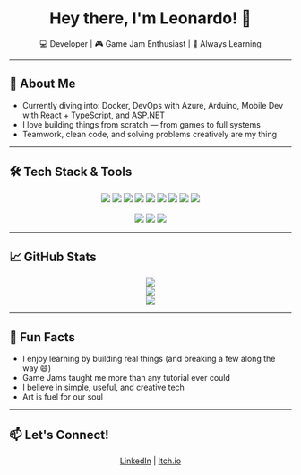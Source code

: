 <h1 align="center">Hey there, I'm Leonardo! 👋</h1>

<p align="center">
  💻 Developer | 🎮 Game Jam Enthusiast | 🚀 Always Learning
</p>

---

## 🚀 About Me

- Currently diving into: Docker, DevOps with Azure, Arduino, Mobile Dev with React + TypeScript, and ASP.NET  
- I love building things from scratch — from games to full systems  
- Teamwork, clean code, and solving problems creatively are my thing  

---

## 🛠️ Tech Stack & Tools

<div align="center">
  <img src="https://img.shields.io/badge/C%23-68217A?style=for-the-badge&logo=csharp&logoColor=white" />
  <img src="https://img.shields.io/badge/.NET-512BD4?style=for-the-badge&logo=dotnet&logoColor=white" />
  <img src="https://img.shields.io/badge/Java-ED8B00?style=for-the-badge&logo=java&logoColor=white" />
  <img src="https://img.shields.io/badge/Python-3776AB?style=for-the-badge&logo=python&logoColor=white" />
  <img src="https://img.shields.io/badge/TypeScript-3178C6?style=for-the-badge&logo=typescript&logoColor=white" />
  <img src="https://img.shields.io/badge/React-61DAFB?style=for-the-badge&logo=react&logoColor=black" />
  <img src="https://img.shields.io/badge/Arduino-00979D?style=for-the-badge&logo=arduino&logoColor=white" />
  <img src="https://img.shields.io/badge/Docker-2496ED?style=for-the-badge&logo=docker&logoColor=white" />
  <img src="https://img.shields.io/badge/Azure-0078D4?style=for-the-badge&logo=microsoftazure&logoColor=white" />
  <br><br>
  <img src="https://img.shields.io/badge/Game%20Jam%20Survivor-%F0%9F%8E%B2-purple?style=for-the-badge" />
  <img src="https://img.shields.io/badge/Arduino%20Lover-%F0%9F%94%A5-blue?style=for-the-badge" />
  <img src="https://img.shields.io/badge/Open%20to%20Work-%E2%9C%85-success?style=for-the-badge" />
</div>

---

## 📈 GitHub Stats

<p align="center">
  <img src="https://github-readme-stats.vercel.app/api?username=wanderluzter&show_icons=true&theme=tokyonight" />
  <br>
  <img src="https://github-readme-streak-stats.herokuapp.com?user=wanderluzter&theme=tokyonight&hide_border=true" />
  <br>
  <img src="https://github-readme-stats.vercel.app/api/top-langs/?username=wanderluzter&layout=compact&theme=tokyonight" />
</p>

---

## 🎯 Fun Facts

- I enjoy learning by building real things (and breaking a few along the way 😅)  
- Game Jams taught me more than any tutorial ever could  
- I believe in simple, useful, and creative tech
- Art is fuel for our soul

---

## 📫 Let's Connect!

<p align="center">
  <a href="https://www.linkedin.com/in/leojosé/" target="_blank" rel="noopener noreferrer">LinkedIn</a> |
  <a href="https://wanderluzter.itch.io" target="_blank" rel="noopener noreferrer">Itch.io</a>
</p>
